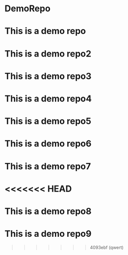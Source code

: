 # DemoRepo
# This is a demo repo
# This is a demo repo2
# This is a demo repo3
# This is a demo repo4
# This is a demo repo5
# This is a demo repo6
# This is a demo repo7
<<<<<<< HEAD
=======
# This is a demo repo8
# This is a demo repo9
>>>>>>> 4093ebf (qwert)
